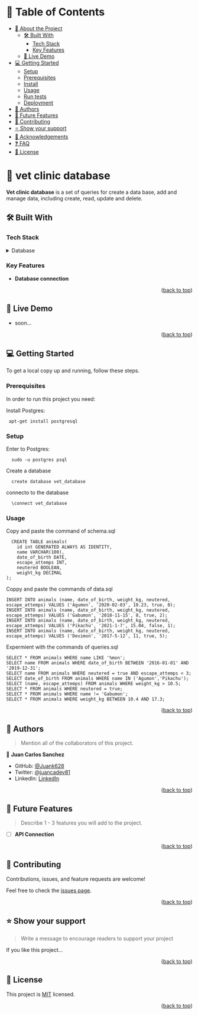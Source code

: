 <!-- TABLE OF CONTENTS -->

# 📗 Table of Contents

- [📖 About the Project](#about-project)
  - [🛠 Built With](#built-with)
    - [Tech Stack](#tech-stack)
    - [Key Features](#key-features)
  - [🚀 Live Demo](#live-demo)
- [💻 Getting Started](#getting-started)
  - [Setup](#setup)
  - [Prerequisites](#prerequisites)
  - [Install](#install)
  - [Usage](#usage)
  - [Run tests](#run-tests)
  - [Deployment](#triangular_flag_on_post-deployment)
- [👥 Authors](#authors)
- [🔭 Future Features](#future-features)
- [🤝 Contributing](#contributing)
- [⭐️ Show your support](#support)
- [🙏 Acknowledgements](#acknowledgements)
- [❓ FAQ](#faq)
- [📝 License](#license)

<!-- PROJECT DESCRIPTION -->

# 📖 vet clinic database <a name="about-project"></a>

**Vet clinic database** is a set of queries for create a data base, add and manage data, including create, read, update and delete.

## 🛠 Built With <a name="built-with"></a>

### Tech Stack <a name="tech-stack"></a>

<details>
<summary>Database</summary>
  <ul>
    <li><a href="https://www.postgresql.org/">PostgreSQL</a></li>
  </ul>
</details>

<!-- Features -->

### Key Features <a name="key-features"></a>

- **Database connection**

<p align="right">(<a href="#readme-top">back to top</a>)</p>

<!-- LIVE DEMO -->

## 🚀 Live Demo <a name="live-demo"></a>

- soon...

<p align="right">(<a href="#readme-top">back to top</a>)</p>

<!-- GETTING STARTED -->

## 💻 Getting Started <a name="getting-started"></a>

To get a local copy up and running, follow these steps.

### Prerequisites

In order to run this project you need:

Install Postgres:

```
 apt-get install postgresql
```

### Setup

Enter to Postgres:

```
  sudo -u postgres psql
```

Create a database

```
  create database vet_database
```

connecto to the database

```
  \connect vet_database
```

### Usage

Copy and paste the command of schema.sql

```
  CREATE TABLE animals(
    id int GENERATED ALWAYS AS IDENTITY,
    name VARCHAR(100),
    date_of_birth DATE,
    escape_attemps INT,
    neutered BOOLEAN,
    weight_kg DECIMAL
);
```

Coppy and paste the commands of data.sql

```
INSERT INTO animals (name, date_of_birth, weight_kg, neutered, escape_attemps) VALUES ('Agumon', '2020-02-03', 10.23, true, 0);
INSERT INTO animals (name, date_of_birth, weight_kg, neutered, escape_attemps) VALUES ('Gabumon', '2018-11-15', 8, true, 2);
INSERT INTO animals (name, date_of_birth, weight_kg, neutered, escape_attemps) VALUES ('Pikachu', '2021-1-7', 15.04, false, 1);
INSERT INTO animals (name, date_of_birth, weight_kg, neutered, escape_attemps) VALUES ('Devimon', '2017-5-12', 11, true, 5);
```

Expermient with the commands of queries.sql

```
SELECT * FROM animals WHERE name LIKE '%mon';
SELECT name FROM animals WHERE date_of_birth BETWEEN '2016-01-01' AND '2019-12-31';
SELECT name FROM animals WHERE neutered = true AND escape_attemps < 3;
SELECT date_of_birth FROM animals WHERE name IN ('Agumon','Pikachu');
SELECT (name, escape_attemps) FROM animals WHERE weight_kg > 10.5;
SELECT * FROM animals WHERE neutered = true;
SELECT * FROM animals WHERE name != 'Gabumon';
SELECT * FROM animals WHERE weight_kg BETWEEN 10.4 AND 17.3;
```

<p align="right">(<a href="#readme-top">back to top</a>)</p>

<!-- AUTHORS -->

## 👥 Authors <a name="authors"></a>

> Mention all of the collaborators of this project.

👤 **Juan Carlos Sanchez**

- GitHub: [@Juank628](https://github.com/Juank628)
- Twitter: [@juancadev81](https://twitter.com/juancadev81)
- LinkedIn: [LinkedIn](https://linkedin.com/in/juan-carlos-sanchez-zunino)


<p align="right">(<a href="#readme-top">back to top</a>)</p>

<!-- FUTURE FEATURES -->

## 🔭 Future Features <a name="future-features"></a>

> Describe 1 - 3 features you will add to the project.

- [ ] **API Connection**

<p align="right">(<a href="#readme-top">back to top</a>)</p>

<!-- CONTRIBUTING -->

## 🤝 Contributing <a name="contributing"></a>

Contributions, issues, and feature requests are welcome!

Feel free to check the [issues page](https://github.com/Juank628/vet_database/issues).

<p align="right">(<a href="#readme-top">back to top</a>)</p>

<!-- SUPPORT -->

## ⭐️ Show your support <a name="support"></a>

> Write a message to encourage readers to support your project

If you like this project...

<p align="right">(<a href="#readme-top">back to top</a>)</p>

<!-- LICENSE -->

## 📝 License <a name="license"></a>

This project is [MIT](./LICENSE) licensed.

<p align="right">(<a href="#readme-top">back to top</a>)</p>
